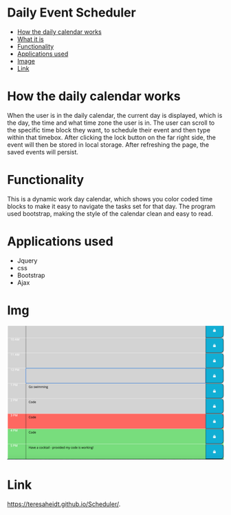 # Daily Event Scheduler
- [How the daily calendar works](#how-the-daily-calendar-works)
- [What it is](#what-it-is)
- [Functionality](#functionality)
- [Applications used](#applications-used)
- [Image](#image)
- [Link](#link)
# How the daily calendar works
When the user is in the daily calendar, the current day is displayed, which is the day, the time and what time zone the user is in. The user can scroll to the specific time block they want, to schedule their event and then type within that timebox. After clicking the lock button on the far right side, the event will then be stored in local storage. After refreshing the page, the saved events will persist. 
# Functionality
This is a dynamic work day calendar, which shows you color coded time blocks to make it easy to navigate the tasks set for that day. The program used bootstrap, making the style of the calendar clean and easy to read. 
# Applications used
* Jquery
* css
* Bootstrap
* Ajax
# Img
![schedule](img/schedule.png)
# Link
https://teresaheidt.github.io/Scheduler/.

